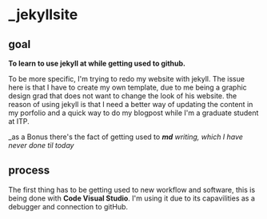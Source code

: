 # _jekyllsite

## goal

__To learn to use jekyll at while getting used to github.__

To be more specific, I'm trying to redo my website with jekyll. The issue here is that I have to create my own template, due to me being a graphic design grad that does not want to change the look of his website. the reason of using jekyll is that I need a better way of updating the content in my porfolio and a quick way to do my blogpost while I'm a graduate student at ITP.

_as a Bonus there's the fact of getting used to __*md*__ _writing, which I have never done til today_ 


## process

The first thing has to be getting used to new workflow and software, this is being done with __Code Visual Studio__. I'm using it due to its capavilities as a debugger and connection to gitHub.

